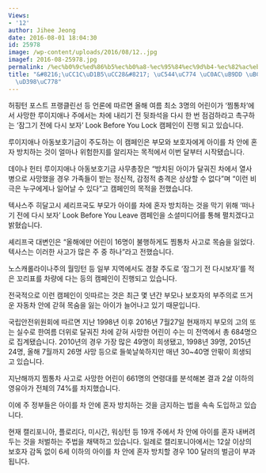 ```yaml
---
Views:
- '12'
author: Jihee Jeong
date: 2016-08-01 18:04:30
id: 25978
image: /wp-content/uploads/2016/08/12..jpg
imagef: 2016-08-25978.jpg
permalink: /%ec%b0%9c%ed%86%b5%ec%b0%a8-%ec%95%84%ec%9d%b4-%ec%82%ac%eb%a7%9d-%eb%b0%a9%ec%a7%80-%ec%ba%a0%ed%8e%98%ec%9d%b8/
title: "&#8216;\uCC1C\uD1B5\uCC28&#8217; \uC544\uC774 \uC0AC\uB9DD \uBC29\uC9C0 \uCEA0\
  \uD398\uC778"
---
```


허핑턴 포스트 프랭클린선 등 언론에 따르면 올해 여름 최소 3명의 어린이가 &#8216;찜통차&#8217;에서 사망한 루이지애나 주에서는 차에 내리기 전 뒷좌석을 다시 한 번 점검하라고 촉구하는 &#8216;잠그기 전에 다시 보자&#8217; Look Before You Lock 캠페인이 진행 되고 있습니다.

루이지애나 아동보호기금이 주도하는 이 캠페인은 부모와 보호자에게 아이를 차 안에 혼자 방치하는 것이 얼마나 위험한지를 알리자는 목적에서 이번 달부터 시작됐습니다.

데이나 헌터 루이지애나 아동보호기금 사무총장은 &#8220;방치된 아이가 달궈진 차에서 열사병으로 사망했을 경우 가족들이 받는 정신적, 감정적 충격은 상상할 수 없다&#8221;며 &#8220;이런 비극은 누구에게나 일어날 수 있다&#8221;고 캠페인의 목적을 전했습니다.

텍사스주 히달고시 셰리프국도 부모가 아이를 차에 혼자 방치하는 것을 막기 위해 &#8216;떠나기 전에 다시 보자&#8217; Look Before You Leave 캠페인을 소셜미디어를 통해 펼치겠다고 밝혔습니다.

셰리프국 대변인은 &#8220;올해에만 어린이 16명이 불행하게도 찜통차 사고로 목숨을 잃었다. 텍사스는 이러한 사고가 많은 주 중 하나&#8221;라고 전했습니다.

노스캐롤라이나주의 월밍턴 등 일부 지역에서도 경찰 주도로 &#8216;잠그기 전 다시보자&#8217;를 적은 꼬리표를 차량에 다는 등의 캠페인이 진행되고 있습니다.

전국적으로 이런 캠페인이 잇따르는 것은 최근 몇 년간 부모나 보호자의 부주의로 뜨거운 자동차 안에 갇혀 목숨을 잃는 아이가 늘어나고 있기 때문입니다.

국립안전위원회에 따르면 지난 1998년 이후 2016년 7월27일 현재까지 부모의 고의 또는 실수로 한여름 더위로 달궈진 차에 갇혀 사망한 어린이 수는 미 전역에서 총 684명으로 집계됐습니다. 2010년의 경우 가장 많은 49명이 희생됐고, 1998년 39명, 2015년 24명, 올해 7월까지 26명 사망 등으로 들쑥날쑥하지만 매년 30~40명 안팎이 희생되고 있습니다.

지난해까지 찜통차 사고로 사망한 어린이 661명의 연령대를 분석해본 결과 2살 이하의 영유아가 전체의 74%를 차지했습니다.

이에 주 정부들은 아이를 차 안에 혼자 방치하는 것을 금지하는 법을 속속 도입하고 있습니다.

현재 캘리포니아, 플로리다, 미시간, 워싱턴 등 19개 주에서 차 안에 아이를 혼자 내버려두는 것을 처벌하는 주법을 채택하고 있습니다. 일례로 캘리포니아에서는 12살 이상의 보호자 감독 없이 6세 이하의 아이를 차 안에 혼자 방치할 경우 100 달러의 벌금이 부과됩니다.
